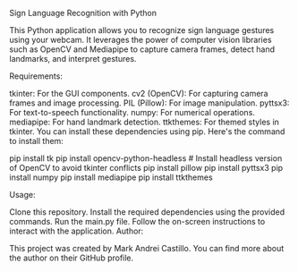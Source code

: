 Sign Language Recognition with Python

This Python application allows you to recognize sign language gestures using your webcam. It leverages the power of computer vision libraries such as OpenCV and Mediapipe to capture camera frames, detect hand landmarks, and interpret gestures.

Requirements:

tkinter: For the GUI components.
cv2 (OpenCV): For capturing camera frames and image processing.
PIL (Pillow): For image manipulation.
pyttsx3: For text-to-speech functionality.
numpy: For numerical operations.
mediapipe: For hand landmark detection.
ttkthemes: For themed styles in tkinter.
You can install these dependencies using pip. Here's the command to install them:

pip install tk
pip install opencv-python-headless # Install headless version of OpenCV to avoid tkinter conflicts
pip install pillow
pip install pyttsx3
pip install numpy
pip install mediapipe
pip install ttkthemes

Usage:

Clone this repository.
Install the required dependencies using the provided commands.
Run the main.py file.
Follow the on-screen instructions to interact with the application.
Author:

This project was created by Mark Andrei Castillo. You can find more about the author on their GitHub profile.